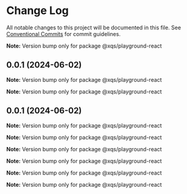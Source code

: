 # Change Log

All notable changes to this project will be documented in this file.
See [Conventional Commits](https://conventionalcommits.org) for commit guidelines.

**Note:** Version bump only for package @xqs/playground-react

## 0.0.1 (2024-06-02)

**Note:** Version bump only for package @xqs/playground-react

**Note:** Version bump only for package @xqs/playground-react

## 0.0.1 (2024-06-02)

**Note:** Version bump only for package @xqs/playground-react

**Note:** Version bump only for package @xqs/playground-react

**Note:** Version bump only for package @xqs/playground-react

**Note:** Version bump only for package @xqs/playground-react

**Note:** Version bump only for package @xqs/playground-react

**Note:** Version bump only for package @xqs/playground-react
